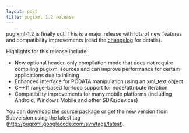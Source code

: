 ```yaml
---
layout: post
title: pugixml 1.2 release
---
```


pugixml-1.2 is finally out. This is a major release with lots of new features and compatibility improvements (read the [changelog](http://pugixml.googlecode.com/svn/tags/release-1.2/docs/manual/changes.html) for details).

Highlights for this release include:

* New optional header-only compilation mode that does not require compiling pugixml sources and can improve performance for certain applications due to inlining
* Enhanced interface for PCDATA manipulation using an xml_text object
* C++11 range-based for-loop support for node/attribute iteration
* Compatibility improvements for many mobile platforms (including Android, Windows Mobile and other SDKs/devices)

You can [download the source package](http://github.com/zeux/pugixml/releases/download/v1.2/pugixml-1.2.zip) or get the new version from Subversion using the latest tag (http://pugixml.googlecode.com/svn/tags/latest).

